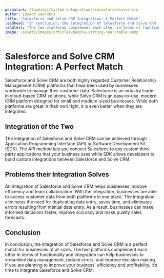 ```yaml
---
permalink: /landings/system-integrations/salesforce/solve-crm
author: Edward Saunders
title: "Salesforce and Solve CRM Integration: A Perfect Match"
leadhead: "In conclusion, the integration of Salesforce and Solve CRM is a perfect match for businesses of all sizes"
leadtext: "The two platforms complement each other in terms of functionality and integration can help businesses to streamline data management, reduce errors, and improve decision making. If you are planning to improve your business' efficiency and profitability, it’s time to integrate Salesforce and Solve CRM."
image: /assets/images/articles/people-sitting-near-table.webp
---
```

<div class="arttext">	<h1>Salesforce and Solve CRM Integration: A Perfect Match</h1>
	<p>
		Salesforce and Solve CRM are both highly regarded Customer Relationship Management (CRM) platforms that have been used by businesses worldwide to manage their customer data. Salesforce is an industry leader in cloud-based CRM solutions, while Solve CRM is an easy-to-use, modern CRM platform designed for small and medium-sized businesses. While both platforms are great in their own right, it is even better when they are integrated.
	</p>
	<h2>Integration of the Two</h2>
	<p>
		The integration of Salesforce and Solve CRM can be achieved through Application Programming Interface (API) or Software Development Kit (SDK). The API method lets you connect Salesforce to any custom third-party applications that your business uses while SDK allows developers to build custom integrations between Salesforce and Solve CRM.
	</p>
	<h2>Problems their Integration Solves</h2>
	<p>
		An integration of Salesforce and Solve CRM helps businesses improve efficiency and team collaboration. With the integration, businesses are able to access customer data from both platforms in one place. The integration eliminates the need for duplicating data entry, saves time, and eliminates errors resulting from manual data entry. As a result, businesses can make informed decisions faster, improve accuracy and make quality sales forecasts.
	</p>
	<h2>Conclusion</h2>
	<p>
		In conclusion, the integration of Salesforce and Solve CRM is a perfect match for businesses of all sizes. The two platforms complement each other in terms of functionality and integration can help businesses to streamline data management, reduce errors, and improve decision making. If you are planning to improve your business' efficiency and profitability, it’s time to integrate Salesforce and Solve CRM.
	</p>
</div>
